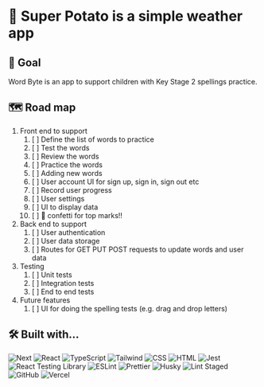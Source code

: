 # 🥔 Super Potato is a simple weather app

## 🎯 Goal

Word Byte is an app to support children with Key Stage 2 spellings practice.

## 🗺️ Road map

1. Front end to support
   1. [ ] Define the list of words to practice
   2. [ ] Test the words
   3. [ ] Review the words
   4. [ ] Practice the words
   5. [ ] Adding new words
   6. [ ] User account UI for sign up, sign in, sign out etc
   7. [ ] Record user progress
   8. [ ] User settings
   9. [ ] UI to display data
   10. [ ] 🎉 confetti for top marks!!
2. Back end to support
   1. [ ] User authentication
   2. [ ] User data storage
   3. [ ] Routes for GET PUT POST requests to update words and user data
3. Testing
   1. [ ] Unit tests
   2. [ ] Integration tests
   3. [ ] End to end tests
4. Future features
   1. [ ] UI for doing the spelling tests (e.g. drag and drop letters)

## 🛠️ Built with...

![Next](https://img.shields.io/badge/-Next-000000?logo=next.js&logoColor=white&style=for-the-badge)
![React](https://img.shields.io/badge/-React-61DAFB?logo=react&logoColor=white&style=for-the-badge)
![TypeScript](https://img.shields.io/badge/-TypeScript-007ACC?logo=typescript&logoColor=white&style=for-the-badge)
![Tailwind](https://img.shields.io/badge/-Tailwind-38B2AC?logo=tailwind-css&logoColor=white&style=for-the-badge)
![CSS](https://img.shields.io/badge/-CSS-1572B6?logo=css3&logoColor=white&style=for-the-badge)
![HTML](https://img.shields.io/badge/-HTML-E34F26?logo=html5&logoColor=white&style=for-the-badge)
![Jest](https://img.shields.io/badge/-Jest-C21325?logo=jest&logoColor=white&style=for-the-badge)
![React Testing Library](https://img.shields.io/badge/-React%20Testing%20Library-E33332?logo=testing-library&logoColor=white&style=for-the-badge)
![ESLint](https://img.shields.io/badge/-ESLint-4B32C3?logo=eslint&logoColor=white&style=for-the-badge)
![Prettier](https://img.shields.io/badge/-Prettier-F7B93E?logo=prettier&logoColor=white&style=for-the-badge)
![Husky](https://img.shields.io/badge/-Husky-000000?logo=husky&logoColor=white&style=for-the-badge)
![Lint Staged](https://img.shields.io/badge/-Lint%20Staged-000000?logo=lint-staged&logoColor=white&style=for-the-badge)
![GitHub](https://img.shields.io/badge/-GitHub-181717?logo=github&logoColor=white&style=for-the-badge)
![Vercel](https://img.shields.io/badge/-Vercel-000000?logo=vercel&logoColor=white&style=for-the-badge)

<!-- Deployed on ![Vercel](https://img.shields.io/badge/-Vercel-000000?logo=vercel&logoColor=white&style=for-the-badge) -->

